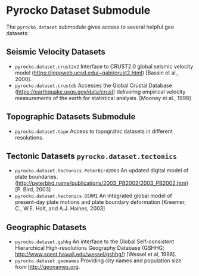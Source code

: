 # Pyrocko Dataset Submodule

The `pyrocko.dataset` submodule gives access to several helpful geo datasets:

## Seismic Velocity Datasets

* `pyrocko.dataset.crust2x2` Interface to CRUST2.0 global seismic velocity model (https://igppweb.ucsd.edu/~gabi/crust2.html) [Bassin et al., 2000].
* `pyrocko.dataset.crustdb` Accesses the Global Crustal Database (https://earthquake.usgs.gov/data/crust) delivering empirical velocity measurements of the earth for statistical analysis. [Mooney et al., 1998]

## Topographic Datasets Submodule

* `pyrocko.dataset.topo` Access to topograhic datasets in different resolutions.

## Tectonic Datasets `pyrocko.dataset.tectonics`

* `pyrocko.dataset.tectonics.PeterBird2003` An updated digital model of plate boundaries. (http://peterbird.name/publications/2003_PB2002/2003_PB2002.htm) [P. Bird, 2003]
* `pyrocko.dataset.tectonics.GSRM1` An integrated global model of present-day plate motions and plate boundary deformation [Kreemer, C., W.E. Holt, and A.J. Haines, 2003]

## Geographic Datasets

* `pyrocko.dataset.gshhg` An interface to the Global Self-consistent Hierarchical High-resolutions Geography Database (GSHHG; http://www.soest.hawaii.edu/wessel/gshhg/) [Wessel et al, 1998].
* `pyrocko.dataset.geonames` Providing city names and population size from http://geonames.org.
